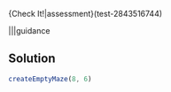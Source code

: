 
{Check It!|assessment}(test-2843516744)


|||guidance
## Solution

```javascript
createEmptyMaze(8, 6)
```
